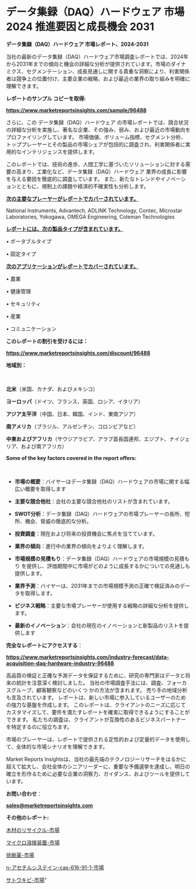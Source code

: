 # データ集録（DAQ）ハードウェア 市場 2024 推進要因と成長機会 2031

<strong>データ集録（DAQ）ハードウェア 市場レポート、2024-2031</strong>

当社の最新のデータ集録（DAQ）ハードウェア市場調査レポートでは、2024年から2031年までの傾向と機会の詳細な分析が提供されています。市場のダイナミクス、セグメンテーション、成長見通しに関する貴重な洞察により、利害関係者は競争上の位置付け、主要企業の戦略、および最近の業界の取り組みを明確に理解できます。



<strong>レポートのサンプル コピーを取得:</strong> <a href=https://www.marketreportsinsights.com/sample/96488>

<strong><u>https://www.marketreportsinsights.com/sample/96488</u></strong></a>

さらに、この データ集録（DAQ）ハードウェア の市場レポートでは、競合状況の詳細な分析を実施し、著名な企業、その強み、弱み、および最近の市場動向をプロファイリングしています。 市場価値、ボリューム指標、セグメント分析、トッププレーヤーとその製品の市場シェアが包括的に調査され、利害関係者に実用的なインテリジェンスを提供します。

このレポートでは、技術の進歩、人間工学に基づいたソリューションに対する需要の高まり、工業化など、データ集録（DAQ）ハードウェア 業界の成長に影響を与える要因を徹底的に調査しています。 また、新たなトレンドやイノベーションとともに、規制上の課題や経済的不確実性も分析します。



<strong><u>次の主要なプレーヤーがレポートでカバーされています。</u></strong>

National Instruments, Advantech, ADLINK Technology, Contec, Microstar Laboratories, Yokogawa, OMEGA Engineering, Coleman Technologies



<strong><u><b>レポートには、次の製品タイプが含まれています。</b></u></strong>

• ポータブルタイプ

• 固定タイプ



<strong><u><b>次のアプリケーションがレポートでカバーされています。</b></u></strong>

• 農業

• 健康管理

• セキュリティ

• 産業

• コミュニケーション



<strong><b>このレポートの割引を受けるには：</b></strong>

<a href=https://www.marketreportsinsights.com/discount/96488>

<strong><u>https://www.marketreportsinsights.com/discount/96488</u></strong></a>



<strong>地域別：</strong>

<strong> </strong>



<strong>北米</strong>（米国、カナダ、およびメキシコ）



<strong>ヨーロッパ</strong>（ドイツ、フランス、英国、ロシア、イタリア）



<strong>アジア太平洋</strong>（中国、日本、韓国、インド、東南アジア）



<strong>南アメリカ</strong>（ブラジル、アルゼンチン、コロンビアなど）



<strong>中東およびアフリカ</strong>（サウジアラビア、アラブ首長国連邦、エジプト、ナイジェリア、および南アフリカ）



<strong>Some of the key factors covered in the report offers:</strong>

<strong> </strong>
<ul>
  <li>

<strong>市場の概要</strong>：バイヤーはデータ集録（DAQ）ハードウェアの市場に関する幅広い概要を取得します</li>
  <li>

<strong>主要な競合他社</strong>：会社の主要な競合他社のリストが含まれています。</li>
  <li>

<strong>SWOT分析</strong>：データ集録（DAQ）ハードウェアの市場プレーヤーの長所、短所、機会、脅威の徹底的な分析。</li>
  <li>

<strong>投資調査</strong>：現在および将来の投資機会に焦点を当てています。</li>
  <li>

<strong>業界の傾向</strong>：進行中の業界の傾向をよりよく理解します。</li>
  <li>

<strong>市場規模の見積もり</strong>：データ集録（DAQ）ハードウェアの市場規模の見積もり を提供し、評価期間中に市場がどのように成長するかについての見通しも提供します。</li>
  <li>

<strong>業界予測</strong>：バイヤーは、2031年までの市場規模予測の正確で検証済みのデータを取得します。</li>
  <li>

<strong>ビジネス戦略</strong>：主要な市場プレーヤーが使用する戦略の詳細な分析を提供します。</li>
  <li>

<strong>最新のイノベーション</strong>：会社の現在のイノベーションと新製品のリストを提供します</li>
</ul>


<strong>完全なレポートにアクセスする</strong>：

<a href=https://www.marketreportsinsights.com/industry-forecast/data-acquisition-daq-hardware-industry-96488>

<strong><u>https://www.marketreportsinsights.com/industry-forecast/data-acquisition-daq-hardware-industry-96488</u></strong></a>

高品質の検証と正確な予測データを保証するために、研究の専門家はデータと将来の統計を注意深く検討しました。 当社の市場調査手法には、調査、フォーカスグループ、顧客観察などのいくつ かの方法が含まれます。 売り手の地域分析も言及されています。 レポートは、新しい市場に参入しているユーザーのための強力な基盤を作成します。 このレポートは、クライアントのニーズに応じてカスタマイズして、要件を満たすレポートを確実に取得できるようにすることができます。 私たちの調査は、クライアントが互換性のあるビジネスパートナーを特定するのに役立ちます。

市場のプレーヤーは、レポートで提供される定性的および定量的データを使用して、全体的な市場シナリオを理解できます。

Market Reports Insightsは、当社の最先端のテクノロジーリサーチをはるかに超えて拡大し、会社全体のシニアリーダーに、重要な予備選挙を達成し、明日の確立を形作るために必要な企業の洞察力、ガイダンス、およびツールを提供しています。



<strong><b>お問い合わせ</b></strong>：

<a href=mailto:sales@marketreportsinsights.com>

<strong><u>sales@marketreportsinsights.com</u></strong></a>



<strong>その他のレポート:</strong>

<a href=https://www.linkedin.com/pulse/木材のリサイクル-市場-2023-総合分析と事業成長戦略-2030-data-dive-discoveries-24-analysis-vaepf/>木材のリサイクル-市場</a>

<a href=https://www.linkedin.com/pulse/マイクロ溶接装置-市場-2023-swot-分析と最新イノベーション-2030-pr-news-hub-vdqxf/>マイクロ溶接装置-市場</a>

<a href=https://www.linkedin.com/pulse/徐脈薬-市場-2023-新興市場-将来の動向と市場需要-2030-data-dive-discoveries-24-analysis-i5jmf/>徐脈薬-市場</a>

<a href=https://www.linkedin.com/pulse/n-アセチルシステイン-cas-616-91-1-市場-2030-年までの需要に焦点を当てた-k65cf/>n-アセチルシステイン-cas-616-91-1-市場</a>

<a href=https://www.linkedin.com/pulse/サトウキビ-市場-2023-swot-分析と成長率-2030-consumer-connection-collective-360-bhjlf/>サトウキビ-市場</a>"

